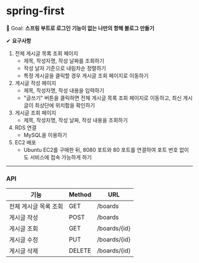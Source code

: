# spring-first
🎯 Goal: **스프링 부트로 로그인 기능이 없는 나만의 항해 블로그 만들기** 

✔ **요구사항**

1. 전체 게시글 목록 조회 페이지
   - 제목, 작성자명, 작성 날짜를 조회하기
   - 작성 날자 기준으로 내림차순 정렬하기
   - 특정 게시글을 클릭할 경우 게시글 조회 페이지로 이동하기
2. 게시글 작성 페이지
   - 제목, 작성자명, 작성 내용을 입력하기
   - "글쓰기" 버튼을 클릭하면 전체 게시글 목록 조회 페이지로 이동하고, 최신 게시글이 최상단에 위치함을 확인하기
3. 게시글 조회 페이지
   - 제목, 작성자명, 작성 날짜, 작성 내용을 조회하기
4. RDS 연결
   - MySQL을 이용하기
5. EC2 배포
   - Ubuntu EC2를 구매한 뒤, 8080 포트와 80 포트를 연결하여 포트 번호 없이도 서비스에 접속 가능하게 하기

---

### API

| 기능                  | Method | URL          |
| --------------------- | ------ | ------------ |
| 전체 게시글 목록 조회 | GET    | /boards      |
| 게시글 작성           | POST   | /boards      |
| 게시글 조회           | GET    | /boards/{id} |
| 게시글 수정           | PUT    | /boards/{id} |
| 게시글 삭제           | DELETE | /boards/{id} |

